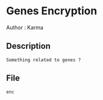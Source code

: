 # Genes Encryption

Author : Karma

## Description
```
Something related to genes ?
```
## File
```
enc
```
